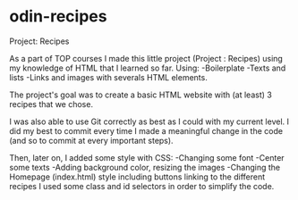 # odin-recipes
Project: Recipes

As a part of TOP courses I made this little project (Project : Recipes) using my knowledge of HTML that I learned so far. Using:
-Boilerplate
-Texts and lists
-Links and images
with severals HTML elements.

The project's goal was to create a basic HTML website with (at least) 3 recipes that we chose. 

I was also able to use Git correctly as best as I could with my current level. I did my best to commit every time I made a meaningful change in the code (and so to commit at every important steps).

Then, later on, I added some style with CSS:
-Changing some font
-Center some texts
-Adding background color, resizing the images
-Changing the Homepage (index.html) style including buttons linking to the different recipes
I used some class and id selectors in order to simplify the code.